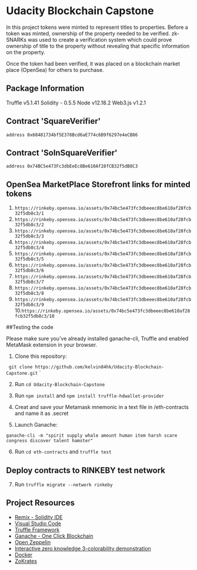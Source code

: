 # Udacity Blockchain Capstone

In this project tokens were minted to represent titles to properties. Before a token was minted, ownership of the property needed to be verified. zk-SNARKs was used to create a verification system which could prove ownership of title to the property without revealing that specific information on the property. 

Once the token had been verified, it was placed on a blockchain market place (OpenSea) for others to purchase. 

## Package Information

Truffle v5.1.41
Solidity - 0.5.5
Node v12.18.2
Web3.js v1.2.1

## Contract 'SquareVerifier'
`address 0x68481734bf5E378Bcd6aE774c6B9f6297e4eCB86`

## Contract 'SolnSquareVerifier'
`address 0x74BC5e473Fc3dbEeEc8Be610Af28fCB32f5dB8C3`

## OpenSea MarketPlace Storefront links for minted tokens

1. `https://rinkeby.opensea.io/assets/0x74bc5e473fc3dbeeec8be610af28fcb32f5db8c3/1`
2. `https://rinkeby.opensea.io/assets/0x74bc5e473fc3dbeeec8be610af28fcb32f5db8c3/2`
3. `https://rinkeby.opensea.io/assets/0x74bc5e473fc3dbeeec8be610af28fcb32f5db8c3/3`
4. `https://rinkeby.opensea.io/assets/0x74bc5e473fc3dbeeec8be610af28fcb32f5db8c3/4`
5. `https://rinkeby.opensea.io/assets/0x74bc5e473fc3dbeeec8be610af28fcb32f5db8c3/5`
6. `https://rinkeby.opensea.io/assets/0x74bc5e473fc3dbeeec8be610af28fcb32f5db8c3/6`
7. `https://rinkeby.opensea.io/assets/0x74bc5e473fc3dbeeec8be610af28fcb32f5db8c3/7`
8. `https://rinkeby.opensea.io/assets/0x74bc5e473fc3dbeeec8be610af28fcb32f5db8c3/8`
9. `https://rinkeby.opensea.io/assets/0x74bc5e473fc3dbeeec8be610af28fcb32f5db8c3/9`
10.`https://rinkeby.opensea.io/assets/0x74bc5e473fc3dbeeec8be610af28fcb32f5db8c3/10`

##Testing the code

Please make sure you've already installed ganache-cli, Truffle and enabled MetaMask extension in your browser.

1. Clone this repository:

`
git clone https://github.com/kelvin84hk/Udacity-Blockchain-Capstone.git`
`

2. Run  `cd Udacity-Blockchain-Capstone`

3. Run `npm install` and `npm install truffle-hdwallet-provider`

4. Creat and save your Metamask mnemonic in a text file in /eth-contracts and name it as .secret

5. Launch Ganache:

```
ganache-cli -m "spirit supply whale amount human item harsh scare congress discover talent hamster"
```

6. Run `cd eth-contracts` and `truffle test`

## Deploy contracts to RINKEBY test network

7. Run `truffle migrate --network rinkeby`

## Project Resources

* [Remix - Solidity IDE](https://remix.ethereum.org/)
* [Visual Studio Code](https://code.visualstudio.com/)
* [Truffle Framework](https://truffleframework.com/)
* [Ganache - One Click Blockchain](https://truffleframework.com/ganache)
* [Open Zeppelin ](https://openzeppelin.org/)
* [Interactive zero knowledge 3-colorability demonstration](http://web.mit.edu/~ezyang/Public/graph/svg.html)
* [Docker](https://docs.docker.com/install/)
* [ZoKrates](https://github.com/Zokrates/ZoKrates)
